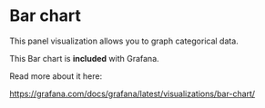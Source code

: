 # Bar chart

This panel visualization allows you to graph categorical data.

This Bar chart is **included** with Grafana.

Read more about it here:

<https://grafana.com/docs/grafana/latest/visualizations/bar-chart/>
